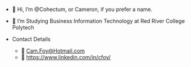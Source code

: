 - 👋 Hi, I’m @Cohectum, or Cameron, if you prefer a name.
- 🏫 I’m Studying Business Information Technology at Red River College Polytech

 - Contact Details
    - 📧 Cam.Foy@Hotmail.com
    - 🏢 https://www.linkedin.com/in/cfoy/
